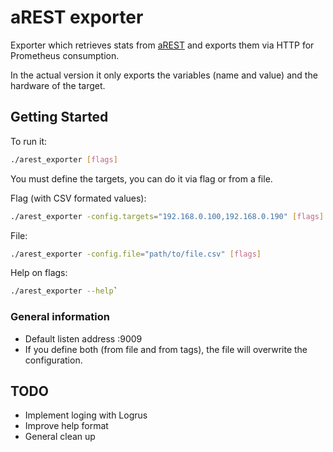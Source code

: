 # aREST exporter
Exporter which retrieves stats from [aREST](https://github.com/marcoschwartz/aREST) and exports them via HTTP for Prometheus consumption.

In the actual version it only exports the variables (name and value) and the hardware of the target.

## Getting Started

To run it:

```bash
./arest_exporter [flags]
```

You must define the targets, you can do it via flag or from a file.

Flag (with CSV formated values):
```bash
./arest_exporter -config.targets="192.168.0.100,192.168.0.190" [flags]
```
File:
```bash
./arest_exporter -config.file="path/to/file.csv" [flags]
```

Help on flags:

```bash
./arest_exporter --help`
```

### General information
- Default listen address :9009
- If you define both (from file and from tags), the file will overwrite the configuration.

## TODO
- Implement loging with Logrus
- Improve help format
- General clean up
